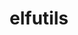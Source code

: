 ---
title: "elfutils"
layout: cache
categories: [package, develop-2024-11-10]
meta: {"versions": ["0.190", "0.191"], "compilers": ["gcc@=10.2.1", "gcc@=11.1.0", "gcc@=11.4.0", "gcc@=13.2.0", "gcc@=7.3.1", "gcc@=7.5.0", "gcc@=9.4.0", "oneapi@=2024.2.1"], "oss": ["amzn2", "centos7", "ubuntu18.04", "ubuntu20.04", "ubuntu22.04", "ubuntu24.04"], "platforms": ["linux"], "targets": ["aarch64", "neoverse_n1", "neoverse_v1", "neoverse_v2", "ppc64le", "x86_64_v3"], "stacks": ["aws-isc", "aws-isc-aarch64", "data-vis-sdk", "developer-tools-manylinux2014", "e4s", "e4s-neoverse-v2", "e4s-neoverse_v1", "e4s-oneapi", "e4s-power", "e4s-rocm-external", "ml-linux-x86_64-rocm", "radiuss", "radiuss-aws", "radiuss-aws-aarch64", "root", "tutorial"], "num_specs": 19, "num_specs_by_stack": {"root": 19, "radiuss-aws-aarch64": 2, "aws-isc-aarch64": 2, "radiuss-aws": 1, "aws-isc": 1, "developer-tools-manylinux2014": 1, "radiuss": 1, "e4s-power": 2, "data-vis-sdk": 1, "e4s-neoverse_v1": 2, "e4s-neoverse-v2": 2, "e4s-rocm-external": 2, "tutorial": 1, "e4s": 2, "e4s-oneapi": 1, "ml-linux-x86_64-rocm": 1}}
spec_details: [{"hash": "hjmphuvgsafa26sm65i5poz327r3bouv", "compiler": "gcc@=7.3.1", "versions": ["0.191"], "os": "amzn2", "platform": "linux", "target": "aarch64", "variants": ["build_system=autotools", "~debuginfod", "+exeprefix", "+nls"], "stacks": ["root", "radiuss-aws-aarch64"], "size": "-", "tarball": "https://binaries.spack.io/develop-2024-11-10/build_cache/linux-amzn2-aarch64/gcc-7.3.1/elfutils-0.191/linux-amzn2-aarch64-gcc-7.3.1-elfutils-0.191-hjmphuvgsafa26sm65i5poz327r3bouv.spack"}, {"hash": "bceq25qyv36thpukfth3uieala3uvolb", "compiler": "gcc@=7.3.1", "versions": ["0.191"], "os": "amzn2", "platform": "linux", "target": "aarch64", "variants": ["build_system=autotools", "~debuginfod", "+exeprefix", "~nls"], "stacks": ["root", "aws-isc-aarch64"], "size": "-", "tarball": "https://binaries.spack.io/develop-2024-11-10/build_cache/linux-amzn2-aarch64/gcc-7.3.1/elfutils-0.191/linux-amzn2-aarch64-gcc-7.3.1-elfutils-0.191-bceq25qyv36thpukfth3uieala3uvolb.spack"}, {"hash": "ztqumuxoukhyjrxbxql25jzhifll34gz", "compiler": "gcc@=7.3.1", "versions": ["0.191"], "os": "amzn2", "platform": "linux", "target": "neoverse_n1", "variants": ["build_system=autotools", "~debuginfod", "+exeprefix", "+nls"], "stacks": ["root", "radiuss-aws-aarch64"], "size": "-", "tarball": "https://binaries.spack.io/develop-2024-11-10/build_cache/linux-amzn2-neoverse_n1/gcc-7.3.1/elfutils-0.191/linux-amzn2-neoverse_n1-gcc-7.3.1-elfutils-0.191-ztqumuxoukhyjrxbxql25jzhifll34gz.spack"}, {"hash": "ngiwunpd6mews7eokc53m3yjo5ion3uc", "compiler": "gcc@=7.3.1", "versions": ["0.191"], "os": "amzn2", "platform": "linux", "target": "neoverse_n1", "variants": ["build_system=autotools", "~debuginfod", "+exeprefix", "~nls"], "stacks": ["root", "aws-isc-aarch64"], "size": "-", "tarball": "https://binaries.spack.io/develop-2024-11-10/build_cache/linux-amzn2-neoverse_n1/gcc-7.3.1/elfutils-0.191/linux-amzn2-neoverse_n1-gcc-7.3.1-elfutils-0.191-ngiwunpd6mews7eokc53m3yjo5ion3uc.spack"}, {"hash": "5g4i42tzoa2uqt4qlws7fn47iyjrvgbk", "compiler": "gcc@=7.3.1", "versions": ["0.191"], "os": "amzn2", "platform": "linux", "target": "x86_64_v3", "variants": ["build_system=autotools", "~debuginfod", "+exeprefix", "+nls"], "stacks": ["root", "radiuss-aws"], "size": "-", "tarball": "https://binaries.spack.io/develop-2024-11-10/build_cache/linux-amzn2-x86_64_v3/gcc-7.3.1/elfutils-0.191/linux-amzn2-x86_64_v3-gcc-7.3.1-elfutils-0.191-5g4i42tzoa2uqt4qlws7fn47iyjrvgbk.spack"}, {"hash": "l3gyil25xay5uojvcy7dxaietbi6v5x4", "compiler": "gcc@=7.3.1", "versions": ["0.191"], "os": "amzn2", "platform": "linux", "target": "x86_64_v3", "variants": ["build_system=autotools", "~debuginfod", "+exeprefix", "~nls"], "stacks": ["aws-isc", "root"], "size": "-", "tarball": "https://binaries.spack.io/develop-2024-11-10/build_cache/linux-amzn2-x86_64_v3/gcc-7.3.1/elfutils-0.191/linux-amzn2-x86_64_v3-gcc-7.3.1-elfutils-0.191-l3gyil25xay5uojvcy7dxaietbi6v5x4.spack"}, {"hash": "ceuwj54czjl4czmaxml4w6ild5nskrdh", "compiler": "gcc@=10.2.1", "versions": ["0.191"], "os": "centos7", "platform": "linux", "target": "x86_64_v3", "variants": ["build_system=autotools", "+debuginfod", "+exeprefix", "+nls"], "stacks": ["developer-tools-manylinux2014", "root"], "size": "-", "tarball": "https://binaries.spack.io/develop-2024-11-10/build_cache/linux-centos7-x86_64_v3/gcc-10.2.1/elfutils-0.191/linux-centos7-x86_64_v3-gcc-10.2.1-elfutils-0.191-ceuwj54czjl4czmaxml4w6ild5nskrdh.spack"}, {"hash": "554tsr6mnpmwcx2op3iuhzyjs3vvlria", "compiler": "gcc@=7.5.0", "versions": ["0.191"], "os": "ubuntu18.04", "platform": "linux", "target": "x86_64_v3", "variants": ["build_system=autotools", "~debuginfod", "+exeprefix", "+nls"], "stacks": ["radiuss", "root"], "size": "-", "tarball": "https://binaries.spack.io/develop-2024-11-10/build_cache/linux-ubuntu18.04-x86_64_v3/gcc-7.5.0/elfutils-0.191/linux-ubuntu18.04-x86_64_v3-gcc-7.5.0-elfutils-0.191-554tsr6mnpmwcx2op3iuhzyjs3vvlria.spack"}, {"hash": "gwyhx2u2shtbkolsky4fefn3e3l6kwmu", "compiler": "gcc@=9.4.0", "versions": ["0.191"], "os": "ubuntu20.04", "platform": "linux", "target": "ppc64le", "variants": ["build_system=autotools", "~debuginfod", "+exeprefix", "+nls"], "stacks": ["e4s-power", "root"], "size": "-", "tarball": "https://binaries.spack.io/develop-2024-11-10/build_cache/linux-ubuntu20.04-ppc64le/gcc-9.4.0/elfutils-0.191/linux-ubuntu20.04-ppc64le-gcc-9.4.0-elfutils-0.191-gwyhx2u2shtbkolsky4fefn3e3l6kwmu.spack"}, {"hash": "fduxify4pcdkbx46fyl5jb2qljkzn5kd", "compiler": "gcc@=9.4.0", "versions": ["0.190"], "os": "ubuntu20.04", "platform": "linux", "target": "ppc64le", "variants": ["build_system=autotools", "~debuginfod", "+exeprefix", "~nls"], "stacks": ["e4s-power", "root"], "size": "-", "tarball": "https://binaries.spack.io/develop-2024-11-10/build_cache/linux-ubuntu20.04-ppc64le/gcc-9.4.0/elfutils-0.190/linux-ubuntu20.04-ppc64le-gcc-9.4.0-elfutils-0.190-fduxify4pcdkbx46fyl5jb2qljkzn5kd.spack"}, {"hash": "r4usr36qyvmfmbmswt2xq7yehiba52ou", "compiler": "gcc@=11.1.0", "versions": ["0.191"], "os": "ubuntu20.04", "platform": "linux", "target": "x86_64_v3", "variants": ["build_system=autotools", "~debuginfod", "+exeprefix", "+nls"], "stacks": ["data-vis-sdk", "root"], "size": "-", "tarball": "https://binaries.spack.io/develop-2024-11-10/build_cache/linux-ubuntu20.04-x86_64_v3/gcc-11.1.0/elfutils-0.191/linux-ubuntu20.04-x86_64_v3-gcc-11.1.0-elfutils-0.191-r4usr36qyvmfmbmswt2xq7yehiba52ou.spack"}, {"hash": "gouqlkbabkycfty73fefjatub4l7b5oh", "compiler": "gcc@=11.4.0", "versions": ["0.191"], "os": "ubuntu22.04", "platform": "linux", "target": "neoverse_v1", "variants": ["build_system=autotools", "~debuginfod", "+exeprefix", "+nls"], "stacks": ["root", "e4s-neoverse_v1"], "size": "-", "tarball": "https://binaries.spack.io/develop-2024-11-10/build_cache/linux-ubuntu22.04-neoverse_v1/gcc-11.4.0/elfutils-0.191/linux-ubuntu22.04-neoverse_v1-gcc-11.4.0-elfutils-0.191-gouqlkbabkycfty73fefjatub4l7b5oh.spack"}, {"hash": "ecr7ly7ek5ra5jbpwm2ep5hsuu66lm5h", "compiler": "gcc@=11.4.0", "versions": ["0.190"], "os": "ubuntu22.04", "platform": "linux", "target": "neoverse_v1", "variants": ["build_system=autotools", "~debuginfod", "+exeprefix", "~nls"], "stacks": ["root", "e4s-neoverse_v1"], "size": "-", "tarball": "https://binaries.spack.io/develop-2024-11-10/build_cache/linux-ubuntu22.04-neoverse_v1/gcc-11.4.0/elfutils-0.190/linux-ubuntu22.04-neoverse_v1-gcc-11.4.0-elfutils-0.190-ecr7ly7ek5ra5jbpwm2ep5hsuu66lm5h.spack"}, {"hash": "ny3bg4gjudj4zwbhhyk3xta2rnbepobw", "compiler": "gcc@=11.4.0", "versions": ["0.191"], "os": "ubuntu22.04", "platform": "linux", "target": "neoverse_v2", "variants": ["build_system=autotools", "~debuginfod", "+exeprefix", "+nls"], "stacks": ["e4s-neoverse-v2", "root"], "size": "-", "tarball": "https://binaries.spack.io/develop-2024-11-10/build_cache/linux-ubuntu22.04-neoverse_v2/gcc-11.4.0/elfutils-0.191/linux-ubuntu22.04-neoverse_v2-gcc-11.4.0-elfutils-0.191-ny3bg4gjudj4zwbhhyk3xta2rnbepobw.spack"}, {"hash": "nmo3rmnvtaffczdeytcxvmatlqieqibs", "compiler": "gcc@=11.4.0", "versions": ["0.190"], "os": "ubuntu22.04", "platform": "linux", "target": "neoverse_v2", "variants": ["build_system=autotools", "~debuginfod", "+exeprefix", "~nls"], "stacks": ["e4s-neoverse-v2", "root"], "size": "-", "tarball": "https://binaries.spack.io/develop-2024-11-10/build_cache/linux-ubuntu22.04-neoverse_v2/gcc-11.4.0/elfutils-0.190/linux-ubuntu22.04-neoverse_v2-gcc-11.4.0-elfutils-0.190-nmo3rmnvtaffczdeytcxvmatlqieqibs.spack"}, {"hash": "zw2tlkv4255rxzdcnziuyodhjcnk7arp", "compiler": "gcc@=11.4.0", "versions": ["0.191"], "os": "ubuntu22.04", "platform": "linux", "target": "x86_64_v3", "variants": ["build_system=autotools", "~debuginfod", "+exeprefix", "+nls"], "stacks": ["root", "e4s-rocm-external", "tutorial", "e4s"], "size": "-", "tarball": "https://binaries.spack.io/develop-2024-11-10/build_cache/linux-ubuntu22.04-x86_64_v3/gcc-11.4.0/elfutils-0.191/linux-ubuntu22.04-x86_64_v3-gcc-11.4.0-elfutils-0.191-zw2tlkv4255rxzdcnziuyodhjcnk7arp.spack"}, {"hash": "4xeb3nhnajrsfbraw5557dmtai6zmpnt", "compiler": "gcc@=11.4.0", "versions": ["0.190"], "os": "ubuntu22.04", "platform": "linux", "target": "x86_64_v3", "variants": ["build_system=autotools", "~debuginfod", "+exeprefix", "~nls"], "stacks": ["root", "e4s-rocm-external", "e4s"], "size": "-", "tarball": "https://binaries.spack.io/develop-2024-11-10/build_cache/linux-ubuntu22.04-x86_64_v3/gcc-11.4.0/elfutils-0.190/linux-ubuntu22.04-x86_64_v3-gcc-11.4.0-elfutils-0.190-4xeb3nhnajrsfbraw5557dmtai6zmpnt.spack"}, {"hash": "2aizrosmx3sfy5j7ewnsd62ho77osjj2", "compiler": "oneapi@=2024.2.1", "versions": ["0.191"], "os": "ubuntu22.04", "platform": "linux", "target": "x86_64_v3", "variants": ["build_system=autotools", "~debuginfod", "+exeprefix", "~nls"], "stacks": ["root", "e4s-oneapi"], "size": "-", "tarball": "https://binaries.spack.io/develop-2024-11-10/build_cache/linux-ubuntu22.04-x86_64_v3/oneapi-2024.2.1/elfutils-0.191/linux-ubuntu22.04-x86_64_v3-oneapi-2024.2.1-elfutils-0.191-2aizrosmx3sfy5j7ewnsd62ho77osjj2.spack"}, {"hash": "i57vq6nycnvsvc5dmqej5py3xljnl56o", "compiler": "gcc@=13.2.0", "versions": ["0.191"], "os": "ubuntu24.04", "platform": "linux", "target": "x86_64_v3", "variants": ["build_system=autotools", "~debuginfod", "+exeprefix", "+nls"], "stacks": ["root", "ml-linux-x86_64-rocm"], "size": "-", "tarball": "https://binaries.spack.io/develop-2024-11-10/build_cache/linux-ubuntu24.04-x86_64_v3/gcc-13.2.0/elfutils-0.191/linux-ubuntu24.04-x86_64_v3-gcc-13.2.0-elfutils-0.191-i57vq6nycnvsvc5dmqej5py3xljnl56o.spack"}]
---